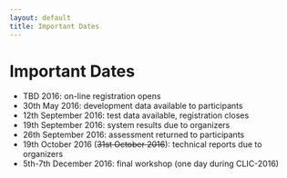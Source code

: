 ```yaml
---
layout: default
title: Important Dates
---
```


# Important Dates

- TBD 2016: on-line registration opens
- 30th May 2016: development data available to participants
- 12th September 2016: test data available, registration closes
- 19th September 2016: system results due to organizers
- 26th September 2016: assessment returned to participants
- 19th October 2016 (~~31st October 2016~~): technical reports due to organizers
- 5th-7th December 2016: final workshop (one day during CLIC-2016)
